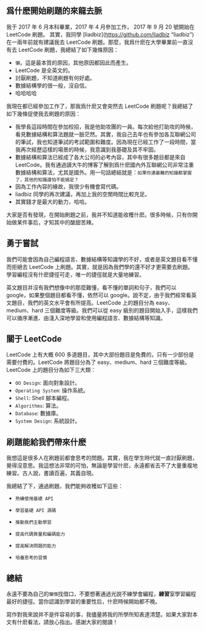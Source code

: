 ## 爲什麽開始刷題的來龍去脈

我于 2017 年 6 月本科畢業，2017 年 4 月參加工作， 2017 年 9 月 20 號開始在 LeetCode 刷題。
其實，我同學 [liadbiz](https://github.com/liadbiz “liadbiz”) 在一兩年前就有建議我去 LeetCode 刷題。那麼，我爲什麽在大學畢業前一直沒有去 LeetCode 刷題，我總結了如下幾條原因：
- ``懶``，這是最本質的原因，其他原因都因此而產生。
- LeetCode 是全英文的。
- 討厭刷題，不知道刷題有何好處。
- 數據結構學的很一般，沒自信。
- 哈哈哈哈

我現在都已經參加工作了，那我爲什麽又會突然去 LeetCode 刷題呢？我總結了如下幾條促使我去刷題的原因：
- 我學長這段時間在參加校招，我是他助攻團的一員。每次給他打助攻的時候，看見數據結構和算法題就一臉茫然。其實，我自己去年也有參加各互聯網公司的筆試，我也知道筆試的考試範圍和難度。因為現在已經工作了一段時間，當我再次經歷這樣的場景的時候，我意識到我基礎及其不牢固。
- 數據結構和算法已經成了各大公司的必考內容，其中有很多題目都是來自 LeetCode。我有通過讀大牛的博客了解到爲什麽國內外互聯網公司非常注重數據結構和算法，尤其是國外。用一句話總結就是：``如果你連最難的知識都掌握了，其他的知識還怕不能搞定？``
- 因為工作內容的緣故，我很少有機會寫代碼。
- liadbiz 同學的再次建議，再加上我的空閒時間比較充足。
- 其實錢才是最大的動力，哈哈。

大家是否有發現，在開始刷題之前，我并不知道能收穫什麽。很多時候，只有你開始做某件事后，才知其中的酸甜苦辣。


## 勇于嘗試

我們可能會因為自己編程語言、數據結構等知識學的不好，或者是英文題目看不懂而拒絕去 LeetCode 上刷題。其實，就是因為我們學的還不好才更需要去刷題。學習編程沒有什麽捷徑可走，唯一的捷徑就是大量地練習。        

英文題目并沒有我們想像中的那麼難懂，看不懂的單詞和句子，我們可以 google，如果整個題目都看不懂，依然可以 google。說不定，由于我們經常看英文題目，我們的英文水平會有所提高。LeetCode 上的題目分為 easy、medium、hard 三個難度等級。我們可以從 easy 級別的題目開始入手，這樣我們可以循序漸進、由淺入深地學習和使用編程語言、數據結構等知識。

## 關于 LeetCode

LeetCode 上有大概 600 多道題目，其中大部份題目是免費的，只有一少部份是需要付費的。LeetCode 將題目分為了 easy、medium、hard 三個難度等級。LeetCode 上的題目分為如下三大類：
- ``OO Design``: 面向對象設計。
- ``Operating System``: 操作系統。
- ``Shell``: Shell 腳本編程。
- ``Algorithms``: 算法。
- ``Database``: 數據庫。
- ``System Design``: 系統設計。

## 刷題能給我們帶來什麽

我想這是很多人在刷題前都會思考的問題。其實，我在學生時代就一直討厭刷題，覺得沒意思。我這想法非常的可怕，無論是學習什麽，永遠都省去不了大量重複地練習。古人說，書讀百遍，其義自現。

我總結了下，通過刷題，我們能夠收穫如下這些：
- ``熟練使用基礎 API``


- ``學習基礎 API 源碼``

- ``推動我們主動學習``

- ``提高代碼質量和編碼能力``

- ``提高解決問題的能力``

- ``培養思考的習慣``


## 總結

永遠不要為自己的``懶惰``找借口，不要想著通過光說不練學會編程，**練習**室學習編程最好的捷徑。當你認識到學習的重要性后，什麽時候開始都不晚。

寫作對我來說并不是件容易的事，我儘量將我的所學所知表達清楚。如果大家對本文有什麽看法，請放心指出。感謝大家的閱讀！
